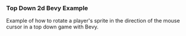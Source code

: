 ### Top Down 2d Bevy Example

Example of how to rotate a player's sprite in the direction of the mouse 
cursor in a top down game with Bevy.